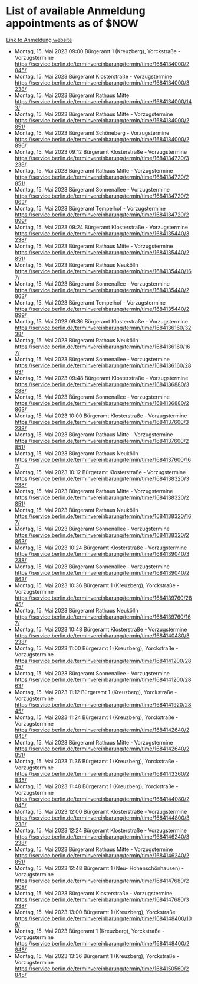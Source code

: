 # List of available Anmeldung appointments as of $NOW
[Link to Anmeldung website](https://service.berlin.de/terminvereinbarung/termin/tag.php?termin=1&anliegen[]=120686&dienstleisterlist=122210,122217,327316,122219,327312,122227,327314,122231,327346,122243,327348,122254,122252,329742,122260,329745,122262,329748,122271,327278,122273,327274,122277,327276,330436,122280,327294,122282,327290,122284,327292,122291,327270,122285,327266,122286,327264,122296,327268,150230,329760,122297,327286,122294,327284,122312,329763,122314,329775,122304,327330,122311,327334,122309,327332,317869,122281,327352,122279,329772,122283,122276,327324,122274,327326,122267,329766,122246,327318,122251,327320,122257,327322,122208,327298,122226,327300&herkunft=http%3A%2F%2Fservice.berlin.de%2Fdienstleistung%2F120686%2F)
- Montag, 15. Mai 2023 09:00 Bürgeramt 1 (Kreuzberg), Yorckstraße - Vorzugstermine https://service.berlin.de/terminvereinbarung/termin/time/1684134000/2845/
- Montag, 15. Mai 2023  Bürgeramt Klosterstraße - Vorzugstermine https://service.berlin.de/terminvereinbarung/termin/time/1684134000/3238/
- Montag, 15. Mai 2023  Bürgeramt Rathaus Mitte https://service.berlin.de/terminvereinbarung/termin/time/1684134000/143/
- Montag, 15. Mai 2023  Bürgeramt Rathaus Mitte - Vorzugstermine https://service.berlin.de/terminvereinbarung/termin/time/1684134000/2851/
- Montag, 15. Mai 2023  Bürgeramt Schöneberg - Vorzugstermine https://service.berlin.de/terminvereinbarung/termin/time/1684134000/2896/
- Montag, 15. Mai 2023 09:12 Bürgeramt Klosterstraße - Vorzugstermine https://service.berlin.de/terminvereinbarung/termin/time/1684134720/3238/
- Montag, 15. Mai 2023  Bürgeramt Rathaus Mitte - Vorzugstermine https://service.berlin.de/terminvereinbarung/termin/time/1684134720/2851/
- Montag, 15. Mai 2023  Bürgeramt Sonnenallee - Vorzugstermine https://service.berlin.de/terminvereinbarung/termin/time/1684134720/2863/
- Montag, 15. Mai 2023  Bürgeramt Tempelhof - Vorzugstermine https://service.berlin.de/terminvereinbarung/termin/time/1684134720/2899/
- Montag, 15. Mai 2023 09:24 Bürgeramt Klosterstraße - Vorzugstermine https://service.berlin.de/terminvereinbarung/termin/time/1684135440/3238/
- Montag, 15. Mai 2023  Bürgeramt Rathaus Mitte - Vorzugstermine https://service.berlin.de/terminvereinbarung/termin/time/1684135440/2851/
- Montag, 15. Mai 2023  Bürgeramt Rathaus Neukölln https://service.berlin.de/terminvereinbarung/termin/time/1684135440/167/
- Montag, 15. Mai 2023  Bürgeramt Sonnenallee - Vorzugstermine https://service.berlin.de/terminvereinbarung/termin/time/1684135440/2863/
- Montag, 15. Mai 2023  Bürgeramt Tempelhof - Vorzugstermine https://service.berlin.de/terminvereinbarung/termin/time/1684135440/2899/
- Montag, 15. Mai 2023 09:36 Bürgeramt Klosterstraße - Vorzugstermine https://service.berlin.de/terminvereinbarung/termin/time/1684136160/3238/
- Montag, 15. Mai 2023  Bürgeramt Rathaus Neukölln https://service.berlin.de/terminvereinbarung/termin/time/1684136160/167/
- Montag, 15. Mai 2023  Bürgeramt Sonnenallee - Vorzugstermine https://service.berlin.de/terminvereinbarung/termin/time/1684136160/2863/
- Montag, 15. Mai 2023 09:48 Bürgeramt Klosterstraße - Vorzugstermine https://service.berlin.de/terminvereinbarung/termin/time/1684136880/3238/
- Montag, 15. Mai 2023  Bürgeramt Sonnenallee - Vorzugstermine https://service.berlin.de/terminvereinbarung/termin/time/1684136880/2863/
- Montag, 15. Mai 2023 10:00 Bürgeramt Klosterstraße - Vorzugstermine https://service.berlin.de/terminvereinbarung/termin/time/1684137600/3238/
- Montag, 15. Mai 2023  Bürgeramt Rathaus Mitte - Vorzugstermine https://service.berlin.de/terminvereinbarung/termin/time/1684137600/2851/
- Montag, 15. Mai 2023  Bürgeramt Rathaus Neukölln https://service.berlin.de/terminvereinbarung/termin/time/1684137600/167/
- Montag, 15. Mai 2023 10:12 Bürgeramt Klosterstraße - Vorzugstermine https://service.berlin.de/terminvereinbarung/termin/time/1684138320/3238/
- Montag, 15. Mai 2023  Bürgeramt Rathaus Mitte - Vorzugstermine https://service.berlin.de/terminvereinbarung/termin/time/1684138320/2851/
- Montag, 15. Mai 2023  Bürgeramt Rathaus Neukölln https://service.berlin.de/terminvereinbarung/termin/time/1684138320/167/
- Montag, 15. Mai 2023  Bürgeramt Sonnenallee - Vorzugstermine https://service.berlin.de/terminvereinbarung/termin/time/1684138320/2863/
- Montag, 15. Mai 2023 10:24 Bürgeramt Klosterstraße - Vorzugstermine https://service.berlin.de/terminvereinbarung/termin/time/1684139040/3238/
- Montag, 15. Mai 2023  Bürgeramt Sonnenallee - Vorzugstermine https://service.berlin.de/terminvereinbarung/termin/time/1684139040/2863/
- Montag, 15. Mai 2023 10:36 Bürgeramt 1 (Kreuzberg), Yorckstraße - Vorzugstermine https://service.berlin.de/terminvereinbarung/termin/time/1684139760/2845/
- Montag, 15. Mai 2023  Bürgeramt Rathaus Neukölln https://service.berlin.de/terminvereinbarung/termin/time/1684139760/167/
- Montag, 15. Mai 2023 10:48 Bürgeramt Klosterstraße - Vorzugstermine https://service.berlin.de/terminvereinbarung/termin/time/1684140480/3238/
- Montag, 15. Mai 2023 11:00 Bürgeramt 1 (Kreuzberg), Yorckstraße - Vorzugstermine https://service.berlin.de/terminvereinbarung/termin/time/1684141200/2845/
- Montag, 15. Mai 2023  Bürgeramt Sonnenallee - Vorzugstermine https://service.berlin.de/terminvereinbarung/termin/time/1684141200/2863/
- Montag, 15. Mai 2023 11:12 Bürgeramt 1 (Kreuzberg), Yorckstraße - Vorzugstermine https://service.berlin.de/terminvereinbarung/termin/time/1684141920/2845/
- Montag, 15. Mai 2023 11:24 Bürgeramt 1 (Kreuzberg), Yorckstraße - Vorzugstermine https://service.berlin.de/terminvereinbarung/termin/time/1684142640/2845/
- Montag, 15. Mai 2023  Bürgeramt Rathaus Mitte - Vorzugstermine https://service.berlin.de/terminvereinbarung/termin/time/1684142640/2851/
- Montag, 15. Mai 2023 11:36 Bürgeramt 1 (Kreuzberg), Yorckstraße - Vorzugstermine https://service.berlin.de/terminvereinbarung/termin/time/1684143360/2845/
- Montag, 15. Mai 2023 11:48 Bürgeramt 1 (Kreuzberg), Yorckstraße - Vorzugstermine https://service.berlin.de/terminvereinbarung/termin/time/1684144080/2845/
- Montag, 15. Mai 2023 12:00 Bürgeramt Klosterstraße - Vorzugstermine https://service.berlin.de/terminvereinbarung/termin/time/1684144800/3238/
- Montag, 15. Mai 2023 12:24 Bürgeramt Klosterstraße - Vorzugstermine https://service.berlin.de/terminvereinbarung/termin/time/1684146240/3238/
- Montag, 15. Mai 2023  Bürgeramt Rathaus Mitte - Vorzugstermine https://service.berlin.de/terminvereinbarung/termin/time/1684146240/2851/
- Montag, 15. Mai 2023 12:48 Bürgeramt 1 (Neu- Hohenschönhausen) - Vorzugstermine https://service.berlin.de/terminvereinbarung/termin/time/1684147680/2908/
- Montag, 15. Mai 2023  Bürgeramt Klosterstraße - Vorzugstermine https://service.berlin.de/terminvereinbarung/termin/time/1684147680/3238/
- Montag, 15. Mai 2023 13:00 Bürgeramt 1 (Kreuzberg), Yorckstraße https://service.berlin.de/terminvereinbarung/termin/time/1684148400/106/
- Montag, 15. Mai 2023  Bürgeramt 1 (Kreuzberg), Yorckstraße - Vorzugstermine https://service.berlin.de/terminvereinbarung/termin/time/1684148400/2845/
- Montag, 15. Mai 2023 13:36 Bürgeramt 1 (Kreuzberg), Yorckstraße - Vorzugstermine https://service.berlin.de/terminvereinbarung/termin/time/1684150560/2845/

